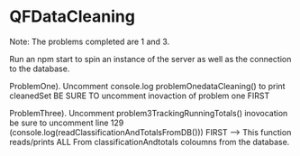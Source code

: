 # QFDataCleaning

Note: The problems completed are 1 and 3.

Run an npm start to spin an instance of the server as well as the connection to the database.

ProblemOne). Uncomment console.log problemOnedataCleaning() to print cleanedSet BE SURE TO uncomment inovaction of problem one FIRST 

ProblemThree). Uncomment problem3TrackingRunningTotals() inovocation be sure to uncomment line 129 (console.log(readClassificationAndTotalsFromDB())) FIRST --> This function reads/prints ALL From classificationAndtotals coloumns from the database.

